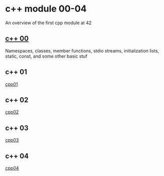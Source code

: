 # c++ module 00-04
An overview of the first cpp module at 42 

## [c++ 00](https://github.com/dhuss42/cpp00)  
Namespaces, classes, member functions, stdio streams,
initialization lists, static, const, and some other basic
stuf  
## c++ 01
[cpp01](https://github.com/dhuss42/cpp01)  

## c++ 02
[cpp02](https://github.com/dhuss42/cpp02)  

## c++ 03
[cpp03](https://github.com/dhuss42/cpp03)  

## c++ 04
[cpp04](https://github.com/dhuss42/cpp04)  
